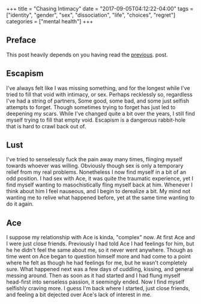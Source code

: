 +++
title = "Chasing Intimacy"
date = "2017-09-05T04:12:22-04:00"
tags = ["identity", "gender", "sex", "dissociation", "life", "choices", "regret"]
categories = ["mental health"]
+++

## Preface

This post heavily depends on you having read the
[previous](http://localhost:1313/disconnected/post/sex-is-sex/). post.

## Escapism

I've always felt like I was missing something, and for the longest while I've
tried to fill that void with intimacy, or sex. Perhaps recklessly so, regardless
I've had a string of partners, Some good, some bad, and some just selfish
attempts to forget. Though sometimes trying to forget has just led to deepening
my scars. While I've changed quite a bit over the years, I still find myself
trying to fill that empty void. Escapism is a dangerous rabbit-hole that is hard
to crawl back out of.

## Lust

I've tried to senselessly fuck the pain away many times, flinging myself towards
whoever was willing. Obviously though sex is only a temporary relief from my
real problems. Nonetheless I now find myself in a bit of an odd position. I
had sex with Ace, it was quite the traumatic experience, yet I find myself
wanting to masochistically fling myself back at him. Whenever I think about him
I feel nauseous, and I begin to derealize a bit. My mind not wanting me to
relive what happened before, yet at the same time wanting to do it again.

## Ace

I suppose my relationship with Ace is kinda, "complex" now. At first Ace and I
were just close friends. Previously I had told Ace I had feelings for him, but
he he didn't feel the same about me, so it never went anywhere. Though as time
went on Ace began to question himself more and had come to a point where he felt
as though he had feelings for me, but he wasn't completely sure. What happened
next was a few days of cuddling, kissing, and general messing around. Then as
soon as it had started and I had flung myself head-first into senseless passion,
it seemingly ended. Now I find myself selfishly craving more. I guess I'm back
where I started, just close friends, and feeling a bit dejected over Ace's lack
of interest in me.
